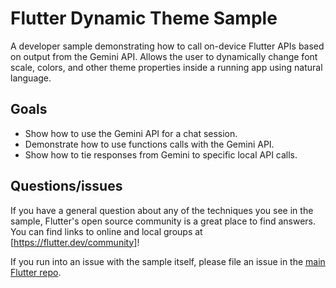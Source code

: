 # Flutter Dynamic Theme Sample

A developer sample demonstrating how to call on-device Flutter APIs based on
output from the Gemini API. Allows the user to dynamically change font scale,
colors, and other theme properties inside a running app using natural language.

## Goals

* Show how to use the Gemini API for a chat session.
* Demonstrate how to use functions calls with the Gemini API.
* Show how to tie responses from Gemini to specific local API calls.

## Questions/issues

If you have a general question about any of the techniques you see in
the sample, Flutter's open source community is a great place to find answers.
You can find links to online and local groups at
[https://flutter.dev/community]!

If you run into an issue with the sample itself, please file an issue
in the [main Flutter repo](https://github.com/flutter/flutter/issues).
